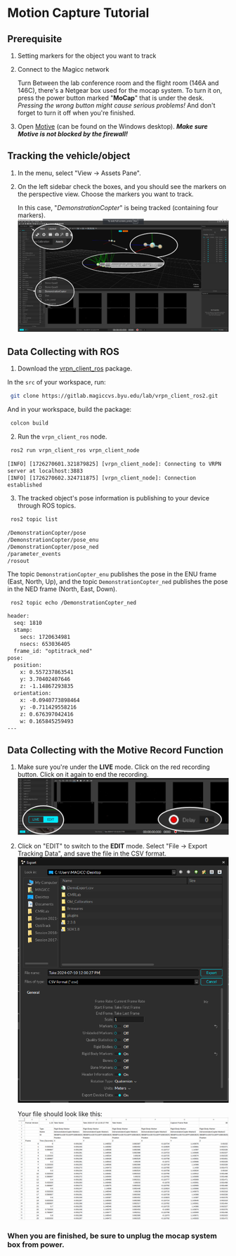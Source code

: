 # Motion Capture Tutorial

## Prerequisite

1. Setting markers for the object you want to track

2. Connect to the Magicc network

    Turn Between the lab conference room and the flight room (146A and 146C), there's a Netgear box used for the mocap system. To turn it on, press the power button marked "**MoCap**" that is under the desk. *Pressing the wrong button might cause serious problems!* And don't forget to turn it off when you're finished.

3. Open [Motive](https://optitrack.com/software/motive/) (can be found on the Windows desktop). ***Make sure Motive is not blocked by the firewall!***


## Tracking the vehicle/object

1. In the menu, select "View -> Assets Pane".

2. On the left sidebar check the boxes, and you should see the markers on the perspective view. Choose the markers you want to track. 

    In this case, "*DemonstrationCopter*" is being tracked (containing four markers).
    ![Mocap motive 1](figures/mocap_motive1.png)



## Data Collecting with ROS

1. Download the [vrpn_client_ros](https://gitlab.magiccvs.byu.edu/lab/vrpn_client_ros2.git) package.

In the `src` of your workspace, run:
```bash
 git clone https://gitlab.magiccvs.byu.edu/lab/vrpn_client_ros2.git
```

And in your workspace, build the package:
```bash
 colcon build
```

2. Run the `vrpn_client_ros` node.
```bash
 ros2 run vrpn_client_ros vrpn_client_node 
```

```
[INFO] [1726270601.321879825] [vrpn_client_node]: Connecting to VRPN server at localhost:3883
[INFO] [1726270602.324711875] [vrpn_client_node]: Connection established
```

3. The tracked object's pose information is publishing to your device through ROS topics.
```bash
 ros2 topic list
```
```
/DemonstrationCopter/pose
/DemonstrationCopter/pose_enu
/DemonstrationCopter/pose_ned
/parameter_events
/rosout
```
The topic `DemonstrationCopter_enu` publishes the pose in the ENU frame (East, North, Up), and the topic `DemonstrationCopter_ned` publishes the pose in the NED frame (North, East, Down).

```bash
 ros2 topic echo /DemonstrationCopter_ned
```
```
header:
  seq: 1810
  stamp:
    secs: 1720634981
    nsecs: 653036405
  frame_id: "optitrack_ned"
pose:
  position:
    x: 0.557237863541
    y: 3.70402407646
    z: -1.14867293835
  orientation: 
    x: -0.0940773898464
    y: -0.711429558216
    z: 0.676397042416
    w: 0.165845259493
---
```

## Data Collecting with the Motive Record Function

1. Make sure you're under the **LIVE** mode. Click on the red recording button. Click on it again to end the recording.
    ![Mocap motive 2](figures/mocap_motive2.png)

2. Click on "EDIT" to switch to the **EDIT** mode. Select "File -> Export Tracking Data", and save the file in the CSV format.
    ![Mocap export tracking data](figures/mocap_export_data.png)

    Your file should look like this:
    ![Mocap csv file](figures/mocap_csvfile.png)

### When you are finished, be sure to unplug the mocap system box from power.

